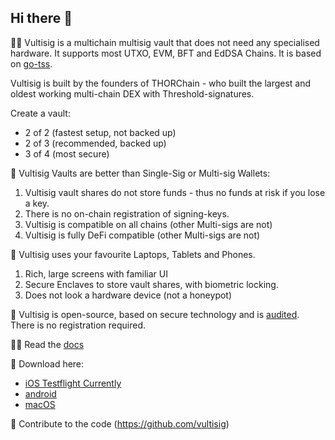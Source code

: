 ## Hi there 👋

🙋‍♀️ Vultisig is a multichain multisig vault that does not need any specialised hardware. It supports most UTXO, EVM, BFT and EdDSA Chains.
It is based on [go-tss](https://github.com/bnb-chain/tss-lib/tree/master).

Vultisig is built by the founders of THORChain - who built the largest and oldest working multi-chain DEX with Threshold-signatures. 

Create a vault:
* 2 of 2 (fastest setup, not backed up)
* 2 of 3 (recommended, backed up)
* 3 of 4 (most secure)

🔮 Vultisig Vaults are better than Single-Sig or Multi-sig Wallets:

1) Vultisig vault shares do not store funds - thus no funds at risk if you lose a key. 
2) There is no on-chain registration of signing-keys.
3) Vultisig is compatible on all chains (other Multi-sigs are not)
4) Vultisig is fully DeFi compatible (other Multi-sigs are not)

📱 Vultisig uses your favourite Laptops, Tablets and Phones. 
1) Rich, large screens with familiar UI
2) Secure Enclaves to store vault shares, with biometric locking. 
3) Does not look a hardware device (not a honeypot)

🌈 Vultisig is open-source, based on secure technology and is [audited]([https://code4rena.com/reports/2024-06-vultisig](https://docs.vultisig.com/threshold-signature-scheme/security)). There is no registration required. 

👩‍💻 Read the [docs](https://docs.vultisig.com/) 

🍿 Download here:
- [iOS Testflight Currently](https://testflight.apple.com/join/CHHICwnO) 
- [android](https://play.google.com/store/apps/details?id=com.vultisig.wallet)
- [macOS](https://github.com/vultisig/vultisig-ios/releases)

🧙 Contribute to the code (https://github.com/vultisig)
